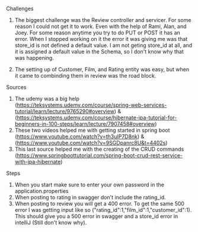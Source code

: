 Challenges

1. The biggest challenge was the Review controller and servicer. For some reason I could not get it to work. Even with the help of Rami, Alan, and Joey. For some reason anytime you try to do PUT or POST it has an error. When I stopped working on it the error it was giving me was that store_id is not defined a default value. I am not geting store_id at all, and it is assigned a default value in the Schema, so I don't know why that was happening. 

2. The setting up of Customer, Film, and Rating entity was easy, but when it came to combinding them in review was the road block.

Sources
1. The udemy was a big help (https://teksystems.udemy.com/course/spring-web-services-tutorial/learn/lecture/9765290#overview) & (https://teksystems.udemy.com/course/hibernate-jpa-tutorial-for-beginners-in-100-steps/learn/lecture/7907458#overview)
2. These two videos helped me with getting started in spring boot (https://www.youtube.com/watch?v=th3uIP7D8nk) & (https://www.youtube.com/watch?v=9SGDpanrc8U&t=4402s)
3. This last source helped me with the creating of the CRUD commands (https://www.springboottutorial.com/spring-boot-crud-rest-service-with-jpa-hibernate)

Steps
1. When you start make sure to enter your own password in the application.properties
2. When posting to rating in swagger don't include the rating_id.
3. When posting to review you will get a 400 error. To get the same 500 error I was getting input like so ("rating_id":1,"film_id":1,"customer_id":1). This should give you a 500 error in swagger and a store_id error in intelliJ (Still don't know why).